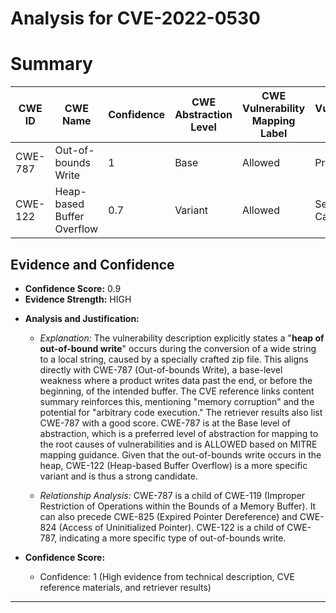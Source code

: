 # Analysis for CVE-2022-0530

# Summary
| CWE ID | CWE Name | Confidence | CWE Abstraction Level | CWE Vulnerability Mapping Label | CWE-Vulnerability Mapping Notes |
|---|---|---|---|---|---|
| CWE-787 | Out-of-bounds Write | 1 | Base | Allowed | Primary CWE |
| CWE-122 | Heap-based Buffer Overflow | 0.7 | Variant | Allowed | Secondary Candidate |

## Evidence and Confidence

*   **Confidence Score:** 0.9
*   **Evidence Strength:** HIGH

- **Analysis and Justification:**  
  - *Explanation:* The vulnerability description explicitly states a "**heap of out-of-bound write**" occurs during the conversion of a wide string to a local string, caused by a specially crafted zip file. This aligns directly with CWE-787 (Out-of-bounds Write), a base-level weakness where a product writes data past the end, or before the beginning, of the intended buffer. The CVE reference links content summary reinforces this, mentioning "memory corruption" and the potential for "arbitrary code execution." The retriever results also list CWE-787 with a good score. CWE-787 is at the Base level of abstraction, which is a preferred level of abstraction for mapping to the root causes of vulnerabilities and is ALLOWED based on MITRE mapping guidance. Given that the out-of-bounds write occurs in the heap, CWE-122 (Heap-based Buffer Overflow) is a more specific variant and is thus a strong candidate.
  
  - *Relationship Analysis:* CWE-787 is a child of CWE-119 (Improper Restriction of Operations within the Bounds of a Memory Buffer). It can also precede CWE-825 (Expired Pointer Dereference) and CWE-824 (Access of Uninitialized Pointer). CWE-122 is a child of CWE-787, indicating a more specific type of out-of-bounds write.

- **Confidence Score:**  
  - Confidence: 1 (High evidence from technical description, CVE reference materials, and retriever results)

---